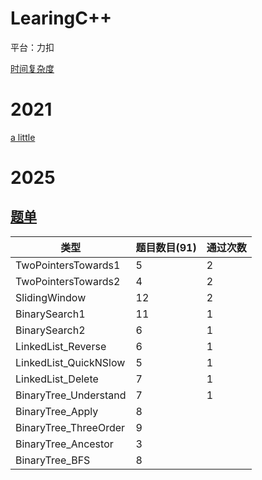 # LearingC++

平台：力扣

[时间复杂度](https://blog.csdn.net/qq_41523096/article/details/82142747)

# 2021

[a little](./2021/2021.md)

# 2025

## [题单](https://github.com/EndlessCheng/codeforces-go/tree/master/leetcode)

| 类型                  | 题目数目(91) | 通过次数 |
| --------------------- | ------------ | -------- |
| TwoPointersTowards1   | 5            | 2        |
| TwoPointersTowards2   | 4            | 2        |
| SlidingWindow         | 12           | 2        |
| BinarySearch1         | 11           | 1        |
| BinarySearch2         | 6            | 1        |
| LinkedList_Reverse    | 6            | 1        |
| LinkedList_QuickNSlow | 5            | 1        |
| LinkedList_Delete     | 7            | 1        |
| BinaryTree_Understand | 7            | 1        |
| BinaryTree_Apply      | 8            |          |
| BinaryTree_ThreeOrder | 9            |          |
| BinaryTree_Ancestor   | 3            |          |
| BinaryTree_BFS        | 8            |          |